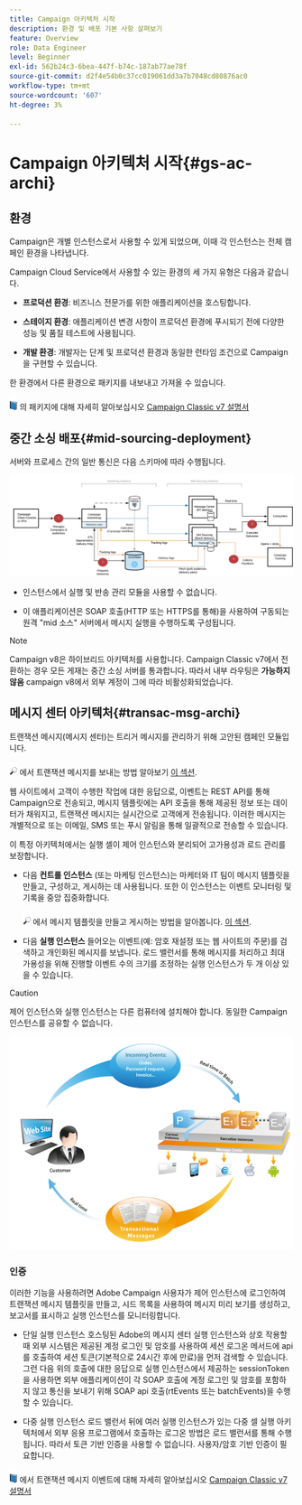 ```yaml
---
title: Campaign 아키텍처 시작
description: 환경 및 배포 기본 사항 살펴보기
feature: Overview
role: Data Engineer
level: Beginner
exl-id: 562b24c3-6bea-447f-b74c-187ab77ae78f
source-git-commit: d2f4e54b0c37cc019061dd3a7b7048cd80876ac0
workflow-type: tm+mt
source-wordcount: '607'
ht-degree: 3%

---
```


# Campaign 아키텍처 시작{#gs-ac-archi}

## 환경

Campaign은 개별 인스턴스로서 사용할 수 있게 되었으며, 이때 각 인스턴스는 전체 캠페인 환경을 나타냅니다.

Campaign Cloud Service에서 사용할 수 있는 환경의 세 가지 유형은 다음과 같습니다.

* **프로덕션 환경**: 비즈니스 전문가를 위한 애플리케이션을 호스팅합니다.

* **스테이지 환경**: 애플리케이션 변경 사항이 프로덕션 환경에 푸시되기 전에 다양한 성능 및 품질 테스트에 사용됩니다.

* **개발 환경**: 개발자는 단계 및 프로덕션 환경과 동일한 런타임 조건으로 Campaign을 구현할 수 있습니다.

한 환경에서 다른 환경으로 패키지를 내보내고 가져올 수 있습니다.

![](../assets/do-not-localize/book.png) 의 패키지에 대해 자세히 알아보십시오 [Campaign Classic v7 설명서](https://experienceleague.adobe.com/docs/campaign-classic/using/getting-started/administration-basics/working-with-data-packages.html)

## 중간 소싱 배포{#mid-sourcing-deployment}

서버와 프로세스 간의 일반 통신은 다음 스키마에 따라 수행됩니다.

![](assets/architecture.png)

* 인스턴스에서 실행 및 반송 관리 모듈을 사용할 수 없습니다.

* 이 애플리케이션은 SOAP 호출(HTTP 또는 HTTPS를 통해)을 사용하여 구동되는 원격 &quot;mid 소스&quot; 서버에서 메시지 실행을 수행하도록 구성됩니다.

>[!NOTE]
>
> Campaign v8은 하이브리드 아키텍처를 사용합니다. Campaign Classic v7에서 전환하는 경우 모든 게재는 중간 소싱 서버를 통과합니다.
> 따라서 내부 라우팅은 **가능하지 않음** campaign v8에서 외부 계정이 그에 따라 비활성화되었습니다.

## 메시지 센터 아키텍처{#transac-msg-archi}

트랜잭션 메시지(메시지 센터)는 트리거 메시지를 관리하기 위해 고안된 캠페인 모듈입니다.

![](../assets/do-not-localize/glass.png) 에서 트랜잭션 메시지를 보내는 방법 알아보기 [이 섹션](../send/transactional.md).

웹 사이트에서 고객이 수행한 작업에 대한 응답으로, 이벤트는 REST API를 통해 Campaign으로 전송되고, 메시지 템플릿에는 API 호출을 통해 제공된 정보 또는 데이터가 채워지고, 트랜잭션 메시지는 실시간으로 고객에게 전송됩니다. 이러한 메시지는 개별적으로 또는 이메일, SMS 또는 푸시 알림을 통해 일괄적으로 전송할 수 있습니다.

이 특정 아키텍처에서는 실행 셀이 제어 인스턴스와 분리되어 고가용성과 로드 관리를 보장합니다.

* 다음 **컨트롤 인스턴스** (또는 마케팅 인스턴스)는 마케터와 IT 팀이 메시지 템플릿을 만들고, 구성하고, 게시하는 데 사용됩니다. 또한 이 인스턴스는 이벤트 모니터링 및 기록을 중앙 집중화합니다.

   ![](../assets/do-not-localize/glass.png) 에서 메시지 템플릿을 만들고 게시하는 방법을 알아봅니다. [이 섹션](../send/transactional.md).

* 다음 **실행 인스턴스** 들어오는 이벤트(예: 암호 재설정 또는 웹 사이트의 주문)를 검색하고 개인화된 메시지를 보냅니다. 로드 밸런서를 통해 메시지를 처리하고 최대 가용성을 위해 진행할 이벤트 수의 크기를 조정하는 실행 인스턴스가 두 개 이상 있을 수 있습니다.

>[!CAUTION]
>
>제어 인스턴스와 실행 인스턴스는 다른 컴퓨터에 설치해야 합니다. 동일한 Campaign 인스턴스를 공유할 수 없습니다.

![](assets/messagecenter_diagram.png)

### 인증

이러한 기능을 사용하려면 Adobe Campaign 사용자가 제어 인스턴스에 로그인하여 트랜잭션 메시지 템플릿을 만들고, 시드 목록을 사용하여 메시지 미리 보기를 생성하고, 보고서를 표시하고 실행 인스턴스를 모니터링합니다.

* 단일 실행 인스턴스 호스팅된 Adobe의 메시지 센터 실행 인스턴스와 상호 작용할 때 외부 시스템은 제공된 계정 로그인 및 암호를 사용하여 세션 로그온 메서드에 api를 호출하여 세션 토큰(기본적으로 24시간 후에 만료)을 먼저 검색할 수 있습니다.
그런 다음 위의 호출에 대한 응답으로 실행 인스턴스에서 제공하는 sessionToken 을 사용하면 외부 애플리케이션이 각 SOAP 호출에 계정 로그인 및 암호를 포함하지 않고 통신을 보내기 위해 SOAP api 호출(rtEvents 또는 batchEvents)을 수행할 수 있습니다.

* 다중 실행 인스턴스 로드 밸런서 뒤에 여러 실행 인스턴스가 있는 다중 셀 실행 아키텍처에서 외부 응용 프로그램에서 호출하는 로그온 방법은 로드 밸런서를 통해 수행됩니다. 따라서 토큰 기반 인증을 사용할 수 없습니다. 사용자/암호 기반 인증이 필요합니다.

![](../assets/do-not-localize/book.png) 에서 트랜잭션 메시지 이벤트에 대해 자세히 알아보십시오 [Campaign Classic v7 설명서](https://experienceleague.adobe.com/docs/campaign-classic/using/transactional-messaging/processing/event-description.html#about-transactional-messaging-datamodel)
